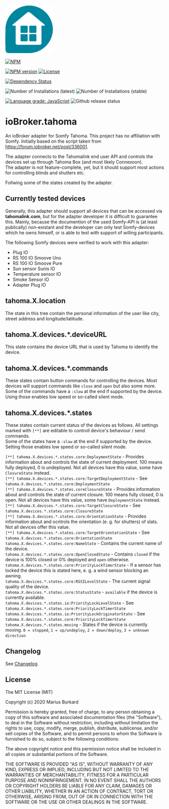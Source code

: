 ![Logo](admin/tahoma.png)

[![NPM](https://nodei.co/npm/iobroker.tahoma.png?downloads=true)](https://nodei.co/npm/iobroker.tahoma/)

[![NPM version](https://img.shields.io/npm/v/iobroker.tahoma.svg)](https://www.npmjs.com/package/iobroker.tahoma)
[![License](https://img.shields.io/badge/license-MIT-blue.svg?style=flat)](https://github.com/Excodibur/iobroker.tahoma/blob/master/LICENSE)

[![Dependency Status](https://img.shields.io/david/Excodibur/iobroker.schwoerer-ventcube.svg)](https://david-dm.org/Excodibur/iobroker.tahoma)

![Number of Installations (latest)](http://iobroker.live/badges/tahoma-installed.svg)
![Number of Installations (stable)](http://iobroker.live/badges/tahoma-stable.svg)

[![Language grade: JavaScript](https://img.shields.io/lgtm/grade/javascript/g/Excodibur/ioBroker.tahoma.svg?logo=lgtm&logoWidth=18)](https://lgtm.com/projects/g/Excodibur/ioBroker.tahoma/context:javascript)
![Github release status](https://github.com/Excodibur/iobroker.tahoma/workflows/Build%2C%20Test%20and%20Release/badge.svg)


# ioBroker.tahoma

An ioBroker adapter for Somfy Tahoma. This project has no affiliation with Somfy. Initially based on the script taken from https://forum.iobroker.net/post/336001.

The adapter connects to the Tahomalink end user API and controls the devices set up through Tahoma Box (and most likely Connexoon).  
The adapter is not feature-complete, yet, but it should support most actions for controlling blinds and shutters etc.

Follwing some of the states created by the adapter.

## Currently tested devices

Generally, this adapter should support all devices that can be accessed via __tahomalink.com__, but for the adapter developer it is difficult to guarantee this. Mainly, because the documention of the used Somfy-API is (at least publically) non-existant and the developer can only test Somfy-devices which he owns himself, or is able to test with support of willing participants.

The following Somfy devices were verified to work with this adapter:
- Plug IO
- RS 100 IO Smoove Uno
- RS 100 IO Smoove Pure
- Sun sensor Sunis IO
- Temperature sensor IO
- Smoke Sensor IO
- Adapter Plug IO

## tahoma.X.location

The state in this tree contain the personal information of the user like city, street address and longitude/latitude.

## tahoma.X.devices.*.deviceURL

This state contains the device URL that is used by Tahoma to identify the device.

## tahoma.X.devices.*.commands

These states contain button commands for controlling the devices. Most devices will support commands like `close` and `open` but also some more.  
Some of the commands have a `:slow` at the end if supported by the device. Using those enables low speed or so-called silent mode.

## tahoma.X.devices.*.states

These states contain current status of the devices as follows. All settings marked with `[**]` are editable to controll device's behaviour / send commands.  
Some of the states have a `:slow` at the end if supported by the device. Setting those enables low speed or so-called silent mode.

`[**] tahoma.X.devices.*.states.core:DeploymentState` - Provides information about and controls the state of current deployment. 100 means fully deployed, 0 is undeployed. Not all devices have this value, some have `ClosureState` instead.  
`[**] tahoma.X.devices.*.states.core:TargetDeploymentState` - See `tahoma.X.devices.*.states.core:DeploymentState`  
`[**] tahoma.X.devices.*.states.coreClosureState` - Provides information about and controls the state of current closure. 100 means fully closed, 0 is open. Not all devices have this value, some have `DeploymentState` instead.  
`[**] tahoma.X.devices.*.states.core:TargetClosureState` - See `tahoma.X.devices.*.states.core:ClosureState`  
`[**] tahoma.X.devices.*.states.core:OrientationState` - Provides information about and ocntrols the orientation (e. g. for shutters) of slats. Not all devices offer this value.  
`[**] tahoma.X.devices.*.states.core:TargetOrientationState` - See `tahoma.X.devices.*.states.core:OrientationState`  
`tahoma.X.devices.*.states.core:NameState` - Contains the current name of the device.  
`tahoma.X.devices.*.states.core:OpenClosedState` - Contains `closed` if the device is 100% closed or 0% deployed and `open` otherwise.  
`tahoma.X.devices.*.states.core:PriorityLockTimerState` - If a sensor has locked the device this is stated here, e. g. a wind sensor blocking an awning.  
`tahoma.X.devices.*.states.core:RSSILevelState` - The current signal quality of the device.  
`tahoma.X.devices.*.states.core:StatusState` - `available` if the device is currently available.  
`tahoma.X.devices.*.states.io:PriorityLockLevelState` - See `tahoma.X.devices.*.states.core:PriorityLockTimerState`  
`tahoma.X.devices.*.states.io:PriorityLockOriginatorState` - See `tahoma.X.devices.*.states.core:PriorityLockTimerState`  
`tahoma.X.devices.*.states.moving` - States if the device is currently moving. `0 = stopped`, `1 = up/undeploy`, `2 = down/deploy`, `3 = unknown direction`  


## Changelog
See [Changelog](https://github.com/Excodibur/ioBroker.tahoma/blob/master/CHANGELOG.md).

## License

The MIT License (MIT)

Copyright (c) 2020 Marius Burkard

Permission is hereby granted, free of charge, to any person obtaining a copy
of this software and associated documentation files (the "Software"), to deal
in the Software without restriction, including without limitation the rights
to use, copy, modify, merge, publish, distribute, sublicense, and/or sell
copies of the Software, and to permit persons to whom the Software is
furnished to do so, subject to the following conditions:

The above copyright notice and this permission notice shall be included in
all copies or substantial portions of the Software.

THE SOFTWARE IS PROVIDED "AS IS", WITHOUT WARRANTY OF ANY KIND, EXPRESS OR
IMPLIED, INCLUDING BUT NOT LIMITED TO THE WARRANTIES OF MERCHANTABILITY,
FITNESS FOR A PARTICULAR PURPOSE AND NONINFRINGEMENT. IN NO EVENT SHALL THE
AUTHORS OR COPYRIGHT HOLDERS BE LIABLE FOR ANY CLAIM, DAMAGES OR OTHER
LIABILITY, WHETHER IN AN ACTION OF CONTRACT, TORT OR OTHERWISE, ARISING FROM,
OUT OF OR IN CONNECTION WITH THE SOFTWARE OR THE USE OR OTHER DEALINGS IN
THE SOFTWARE.